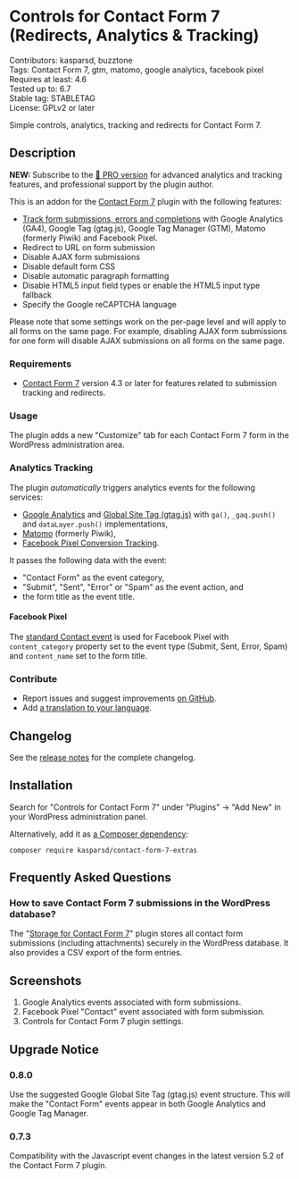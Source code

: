 # Controls for Contact Form 7 (Redirects, Analytics & Tracking)

Contributors: kasparsd, buzztone   
Tags: Contact Form 7, gtm, matomo, google analytics, facebook pixel  
Requires at least: 4.6   
Tested up to: 6.7   
Stable tag: STABLETAG   
License: GPLv2 or later

Simple controls, analytics, tracking and redirects for Contact Form 7.


## Description

**NEW:** Subscribe to the [🚀 PRO version](https://formcontrols.com/pro) for advanced analytics and tracking features, and professional support by the plugin author.

This is an addon for the [Contact Form 7](https://wordpress.org/plugins/contact-form-7/) plugin with the following features:

- [Track form submissions, errors and completions](https://formcontrols.com/docs) with Google Analytics (GA4), Google Tag (gtag.js), Google Tag Manager (GTM), Matomo (formerly Piwik) and Facebook Pixel.
- Redirect to URL on form submission
- Disable AJAX form submissions
- Disable default form CSS
- Disable automatic paragraph formatting
- Disable HTML5 input field types or enable the HTML5 input type fallback
- Specify the Google reCAPTCHA language

Please note that some settings work on the per-page level and will apply to all forms on the same page. For example, disabling AJAX form submissions for one form will disable AJAX submissions on all forms on the same page.

### Requirements

- [Contact Form 7](https://wordpress.org/plugins/contact-form-7/) version 4.3 or later for features related to submission tracking and redirects.

### Usage

The plugin adds a new "Customize" tab for each Contact Form 7 form in the WordPress administration area.

### Analytics Tracking

The plugin _automatically_ triggers analytics events for the following services:

- [Google Analytics](https://analytics.google.com/analytics/web/) and [Global Site Tag (gtag.js)](https://developers.google.com/gtagjs) with `ga()`, `_gaq.push()` and `dataLayer.push()` implementations,
- [Matomo](https://matomo.org/) (formerly Piwik),
- [Facebook Pixel Conversion Tracking](https://developers.facebook.com/docs/facebook-pixel/implementation/conversion-tracking).

It passes the following data with the event:

- "Contact Form" as the event category,
- "Submit", "Sent", "Error" or "Spam" as the event action, and
- the form title as the event title.

#### Facebook Pixel

The [standard Contact event](https://developers.facebook.com/docs/facebook-pixel/implementation/conversion-tracking#standard-events) is used for Facebook Pixel with `content_category` property set to the event type (Submit, Sent, Error, Spam) and `content_name` set to the form title.

### Contribute

- Report issues and suggest improvements [on GitHub](https://github.com/kasparsd/contact-form-7-extras).
- Add [a translation to your language](https://translate.wordpress.org/projects/wp-plugins/contact-form-7-extras).


## Changelog

See the [release notes](https://github.com/kasparsd/contact-form-7-extras/releases) for the complete changelog.


## Installation

Search for "Controls for Contact Form 7" under "Plugins" → "Add New" in your WordPress administration panel.

Alternatively, add it as [a Composer dependency](https://packagist.org/packages/kasparsd/contact-form-7-extras):

	composer require kasparsd/contact-form-7-extras


## Frequently Asked Questions

### How to save Contact Form 7 submissions in the WordPress database?

The "[Storage for Contact Form 7](https://codecanyon.net/item/storage-for-contact-form-7-/7806229)" plugin stores all contact form submissions (including attachments) securely in the WordPress database. It also provides a CSV export of the form entries.


## Screenshots

1. Google Analytics events associated with form submissions.
2. Facebook Pixel "Contact" event associated with form submission.
3. Controls for Contact Form 7 plugin settings.


## Upgrade Notice

### 0.8.0

Use the suggested Google Global Site Tag (gtag.js) event structure. This will make the "Contact Form" events appear in both Google Analytics and Google Tag Manager.

### 0.7.3

Compatibility with the Javascript event changes in the latest version 5.2 of the Contact Form 7 plugin.
